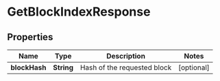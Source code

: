
# GetBlockIndexResponse

## Properties
Name | Type | Description | Notes
------------ | ------------- | ------------- | -------------
**blockHash** | **String** | Hash of the requested block |  [optional]



